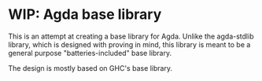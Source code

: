 # WIP: Agda base library

This is an attempt at creating a base library for Agda. Unlike the agda-stdlib library, which is designed with proving in mind, this library is meant to be a general purpose "batteries-included" base library.

The design is mostly based on GHC's base library.
